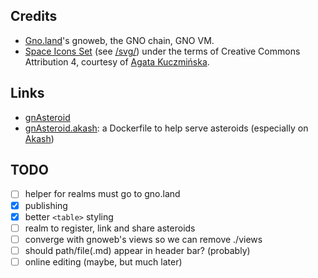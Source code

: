 ## Credits

- [Gno.land](https://gno.land)'s gnoweb, the GNO chain, GNO VM.
- [Space Icons Set](https://iconduck.com/sets/space-icons-set) (see [/svg/](/svg)) under the terms of Creative Commons Attribution 4, courtesy of [Agata Kuczmińska](https://iconduck.com/designers/agata-kuczminska).

## Links

* [gnAsteroid](https://github.com/gnAsteroid/gnAsteroid)
* [gnAsteroid.akash](https://github.com/gnAsteroid/gnAsteroid.akash): a Dockerfile to help serve asteroids (especially on [Akash](https://console.akash.network))


## TODO

- [ ] helper for realms must go to gno.land
- [x] publishing
- [x] better `<table>` styling
- [ ] realm to register, link and share asteroids
- [ ] converge with gnoweb's views so we can remove ./views
- [ ] should path/file(.md) appear in header bar? (probably)
- [ ] online editing (maybe, but much later)
